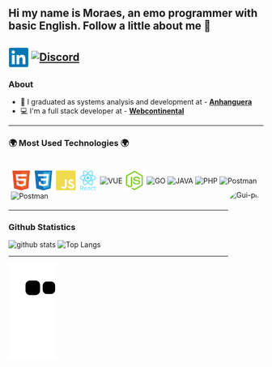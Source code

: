 ## Hi my name is Moraes, an emo programmer with basic English. Follow a little about me 👋
<a href="https://www.linkedin.com/in/guilherme-moraes-da-silva-b368a81a0/" target="_blank"><img align="center" src="https://raw.githubusercontent.com/devicons/devicon/master/icons/linkedin/linkedin-original.svg" alt="https://www.linkedin.com/in/guilherme-moraes-da-silva-b368a81a0/" height="40" width="40" /></a>
<a href="https://discord.gg/dFFNgbTT" target="_blank"><img align="center" src="https://www.vectorlogo.zone/logos/discordapp/discordapp-tile.svg" alt="Discord" height="40" width="40" /></a>
---

### About
* 🏫 I graduated as systems analysis and development at - **[Anhanguera](https://www.anhanguera.com/)**
* 💻 I'm a full stack developer at - **[Webcontinental](https://www.webcontinental.com.br)**

---

### 🌍 Most Used Technologies 🌍
<div style="display: inline_block; padding:5px;"><br>
  <img align="center" alt="HTML" height="40" width="40" src="https://raw.githubusercontent.com/devicons/devicon/master/icons/html5/html5-original.svg">
  <img align="center" alt="CSS" height="40" width="40" src="https://raw.githubusercontent.com/devicons/devicon/master/icons/css3/css3-original.svg">
  <img align="center" alt="JS" height="40" width="40" src="https://raw.githubusercontent.com/devicons/devicon/master/icons/javascript/javascript-plain.svg">
  <img align="center" alt="React" height="40" width="40" src="https://raw.githubusercontent.com/devicons/devicon/master/icons/react/react-original-wordmark.svg">
  <img align="center" alt="VUE" height="40" width="40" src="https://www.vectorlogo.zone/logos/vuejs/vuejs-icon.svg">
  <img align="center" alt="NodeJs" height="40" width="40" src="https://raw.githubusercontent.com/devicons/devicon/master/icons/nodejs/nodejs-original.svg">
  <img align="center" alt="GO" height="40" width="40" src="https://www.vectorlogo.zone/logos/golang/golang-icon.svg">
  <img align="center" alt="JAVA" height="40" width="40" src="https://www.vectorlogo.zone/logos/java/java-icon.svg">
  <img align="center" alt="PHP" height="40" width="40" src="https://www.vectorlogo.zone/logos/php/php-icon.svg">
  <img align="center" alt="Postman" height="40" width="40" src="https://www.vectorlogo.zone/logos/getpostman/getpostman-icon.svg">
  <img align="center" alt="Postman" height="40" width="40" src="https://www.vectorlogo.zone/logos/docker/docker-icon.svg">
  <img align="right" alt="Gui-pic" height="145" style="border-radius:30px;" src="https://cdn.discordapp.com/attachments/341705145006030848/1012203839669153843/61_Sem_Titulo_20220825003623.png">
</div>

---

### Github Statistics
<p align="left">
<img src="https://github-readme-stats.vercel.app/api?username=Moraeszz2&show_icons=true&theme=tokyonight" alt="github stats" width="400"/> 
<img src="https://github-readme-stats.vercel.app/api/top-langs/?username=Moraeszz2&exclude_repo=processos,createLabb&langs_count=7&layout=compact&theme=tokyonight" alt="Top Langs" width="400"/></p>

---

<div> 
  
  
  ![Snake animation](https://github.com/rafaballerini/rafaballerini/blob/output/github-contribution-grid-snake.svg)
</div>
